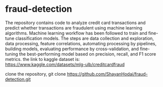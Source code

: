 # fraud-detection
The repository contains code to analyze credit card transactions and predict whether transactions are fraudulent using machine learning algorithms. Machine learning workflow has been followed to train and fine-tune classification models. The steps are data collection and exploration, data processing, feature correlations, automating processing by pipelines, building models, evaluating performance by cross-validation, and fine-tuning the best-performing model based on precision, recall, and F1 score metrics.
the link to kaggle dataset is: https://www.kaggle.com/datasets/mlg-ulb/creditcardfraud

clone the repository, git clone https://github.com/ShayanHodai/fraud-detection.git
